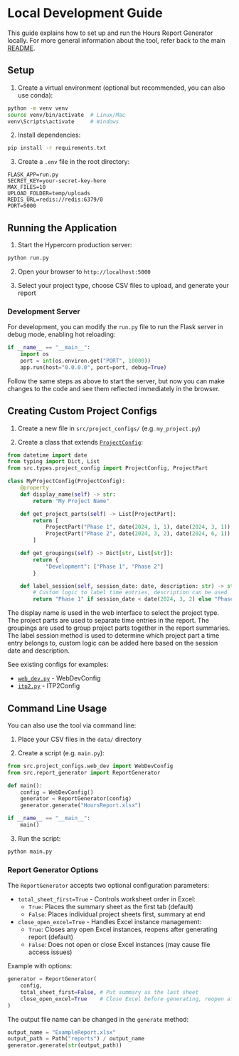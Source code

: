 # Local Development Guide

This guide explains how to set up and run the Hours Report Generator locally. For more general information about the tool, refer back to the main [README](../README.md).

## Setup 

1. Create a virtual environment (optional but recommended, you can also use conda):

```bash
python -m venv venv
source venv/bin/activate  # Linux/Mac
venv\Scripts\activate     # Windows
```

2. Install dependencies:

```bash
pip install -r requirements.txt
```

3. Create a `.env` file in the root directory:

```env
FLASK_APP=run.py
SECRET_KEY=your-secret-key-here
MAX_FILES=10
UPLOAD_FOLDER=temp/uploads
REDIS_URL=redis://redis:6379/0
PORT=5000
```

## Running the Application

1. Start the Hypercorn production server:

```bash
python run.py
```

2. Open your browser to `http://localhost:5000`

3. Select your project type, choose CSV files to upload, and generate your report

### Development Server

For development, you can modify the `run.py` file to run the Flask server in debug mode, enabling hot reloading:

```python
if __name__ == "__main__":
    import os
    port = int(os.environ.get("PORT", 10000))
    app.run(host="0.0.0.0", port=port, debug=True)
```

Follow the same steps as above to start the server, but now you can make changes to the code and see them reflected immediately in the browser.

## Creating Custom Project Configs

1. Create a new file in `src/project_configs/` (e.g. `my_project.py`)

2. Create a class that extends [`ProjectConfig`](src/project_configs/project_config.py):

```python
from datetime import date
from typing import Dict, List
from src.types.project_config import ProjectConfig, ProjectPart

class MyProjectConfig(ProjectConfig):
    @property
    def display_name(self) -> str:
        return "My Project Name"

    def get_project_parts(self) -> List[ProjectPart]:
        return [
            ProjectPart("Phase 1", date(2024, 1, 1), date(2024, 3, 1)),
            ProjectPart("Phase 2", date(2024, 3, 2), date(2024, 6, 1))
        ]

    def get_groupings(self) -> Dict[str, List[str]]:
        return {
            "Development": ["Phase 1", "Phase 2"]
        }

    def label_session(self, session_date: date, description: str) -> str:
        # Custom logic to label time entries, description can be used
        return "Phase 1" if session_date < date(2024, 3, 2) else "Phase 2"
```

The display name is used in the web interface to select the project type. The project parts are used to separate time entries in the report. The groupings are used to group project parts together in the report summaries. The label session method is used to determine which project part a time entry belongs to, custom logic can be added here based on the session date and description.

See existing configs for examples:
- [`web_dev.py`](src/project_configs/web_dev.py) - WebDevConfig 
- [`itp2.py`](src/project_configs/itp2.py) - ITP2Config



## Command Line Usage

You can also use the tool via command line:

1. Place your CSV files in the `data/` directory

2. Create a script (e.g. `main.py`):
```python
from src.project_configs.web_dev import WebDevConfig
from src.report_generator import ReportGenerator

def main():
    config = WebDevConfig()
    generator = ReportGenerator(config)
    generator.generate("HoursReport.xlsx")

if __name__ == "__main__":
    main()
```
3. Run the script:
```bash
python main.py
```

### Report Generator Options

The `ReportGenerator` accepts two optional configuration parameters:

- `total_sheet_first=True` - Controls worksheet order in Excel:
  - `True`: Places the summary sheet as the first tab (default)
  - `False`: Places individual project sheets first, summary at end
- `close_open_excel=True` - Handles Excel instance management:
  - `True`: Closes any open Excel instances, reopens after generating report (default)
  - `False`: Does not open or close Excel instances (may cause file access issues)

Example with options:
```python
generator = ReportGenerator(
    config,
    total_sheet_first=False, # Put summary as the last sheet
    close_open_excel=True    # Close Excel before generating, reopen after
)
```

The output file name can be changed in the `generate` method:
```python
output_name = "ExampleReport.xlsx"
output_path = Path("reports") / output_name
generator.generate(str(output_path))
```